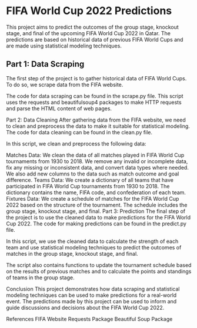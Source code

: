 # FIFA World Cup 2022 Predictions
This project aims to predict the outcomes of the group stage, knockout stage, and final of the upcoming FIFA World Cup 2022 in Qatar. The predictions are based on historical data of previous FIFA World Cups and are made using statistical modeling techniques.

## Part 1: Data Scraping
The first step of the project is to gather historical data of FIFA World Cups. To do so, we scrape data from the FIFA website.

The code for data scraping can be found in the scrape.py file. This script uses the requests and beautifulsoup4 packages to make HTTP requests and parse the HTML content of web pages.

Part 2: Data Cleaning
After gathering data from the FIFA website, we need to clean and preprocess the data to make it suitable for statistical modeling. The code for data cleaning can be found in the clean.py file.

In this script, we clean and preprocess the following data:

Matches Data: We clean the data of all matches played in FIFA World Cup tournaments from 1930 to 2018. We remove any invalid or incomplete data, fix any missing or inconsistent data, and convert data types where needed. We also add new columns to the data such as match outcome and goal difference.
Teams Data: We create a dictionary of all teams that have participated in FIFA World Cup tournaments from 1930 to 2018. The dictionary contains the name, FIFA code, and confederation of each team.
Fixtures Data: We create a schedule of matches for the FIFA World Cup 2022 based on the structure of the tournament. The schedule includes the group stage, knockout stage, and final.
Part 3: Prediction
The final step of the project is to use the cleaned data to make predictions for the FIFA World Cup 2022. The code for making predictions can be found in the predict.py file.

In this script, we use the cleaned data to calculate the strength of each team and use statistical modeling techniques to predict the outcomes of matches in the group stage, knockout stage, and final.

The script also contains functions to update the tournament schedule based on the results of previous matches and to calculate the points and standings of teams in the group stage.

Conclusion
This project demonstrates how data scraping and statistical modeling techniques can be used to make predictions for a real-world event. The predictions made by this project can be used to inform and guide discussions and decisions about the FIFA World Cup 2022.

References
FIFA Website
Requests Package
Beautiful Soup Package
